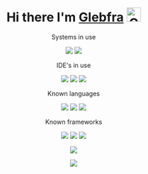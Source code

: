 <h1 align='center'>
    <a> Hi there I'm </a>
    <a href="https://github.com/Glebfra">Glebfra</a>
    <img src="https://github.com/blackcater/blackcater/raw/main/images/Hi.gif" height="32" alt="Click me">
</h1>

<div align="center">
<p>Systems in use</p>
    <img src="https://img.shields.io/badge/Ubuntu-E95420?style=for-the-badge&logo=ubuntu&logoColor=white">
    <img src="https://img.shields.io/badge/Windows%2011-%230079d5.svg?style=for-the-badge&logo=Windows%2011&logoColor=white">
    
<p>IDE's in use</p>
    <img src="https://img.shields.io/badge/phpstorm-143?style=for-the-badge&logo=phpstorm&logoColor=black&color=black&labelColor=darkorchid">
    <img src="https://img.shields.io/badge/pycharm-143?style=for-the-badge&logo=pycharm&logoColor=black&color=black&labelColor=green">
    <img src="https://img.shields.io/badge/Visual%20Studio-5C2D91.svg?style=for-the-badge&logo=visual-studio&logoColor=white">

<p>Known languages</p>
    <img src="https://img.shields.io/badge/python-3670A0?style=for-the-badge&logo=python&logoColor=ffdd54">
    <img src="https://img.shields.io/badge/php-%23777BB4.svg?style=for-the-badge&logo=php&logoColor=white">
    <img src="https://img.shields.io/badge/mysql-%2300f.svg?style=for-the-badge&logo=mysql&logoColor=white">

<p>Known frameworks</p>
    <img src="https://img.shields.io/badge/django-%23092E20.svg?style=for-the-badge&logo=django&logoColor=white">
    <img src="https://img.shields.io/badge/symfony-%23000000.svg?style=for-the-badge&logo=symfony&logoColor=white">
    <img src="https://img.shields.io/badge/jinja-black.svg?style=for-the-badge&logo=jinja&logoColor=white">

<p></p>
    <img src="https://github-profile-trophy.vercel.app/?username=Glebfra">

<p></p>
    <img src="https://github-readme-stats.vercel.app/api/top-langs/?username=Glebfra&layout=compact">

</div>
